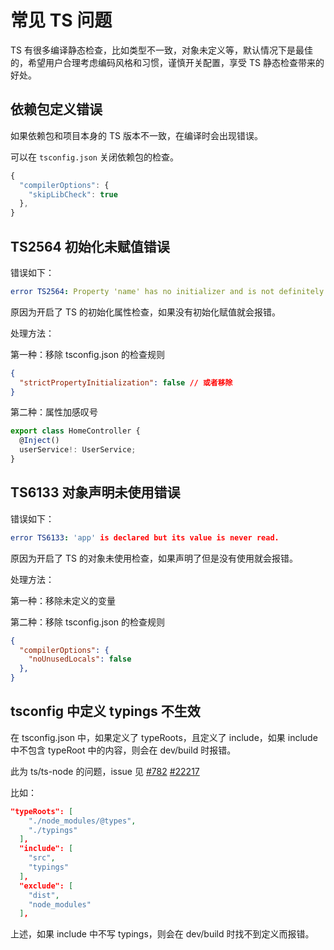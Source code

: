 # 常见 TS 问题


TS 有很多编译静态检查，比如类型不一致，对象未定义等，默认情况下是最佳的，希望用户合理考虑编码风格和习惯，谨慎开关配置，享受 TS 静态检查带来的好处。


## 依赖包定义错误


如果依赖包和项目本身的 TS 版本不一致，在编译时会出现错误。


可以在 `tsconfig.json` 关闭依赖包的检查。

```typescript
{
  "compilerOptions": {
    "skipLibCheck": true
  },
}
```


## TS2564 初始化未赋值错误


错误如下：

```yaml
error TS2564: Property 'name' has no initializer and is not definitely assigned in the constructor.
```
原因为开启了 TS 的初始化属性检查，如果没有初始化赋值就会报错。


处理方法：


第一种：移除 tsconfig.json 的检查规则

```json
{
  "strictPropertyInitialization": false // 或者移除
}
```

第二种：属性加感叹号

```typescript
export class HomeController {
  @Inject()
  userService!: UserService;
}
```


## TS6133 对象声明未使用错误


错误如下：
```yaml
error TS6133: 'app' is declared but its value is never read.
```
原因为开启了 TS 的对象未使用检查，如果声明了但是没有使用就会报错。


处理方法：


第一种：移除未定义的变量


第二种：移除 tsconfig.json 的检查规则
```json
{
  "compilerOptions": {
    "noUnusedLocals": false
  },
}
```


## tsconfig 中定义 typings 不生效


在 tsconfig.json 中，如果定义了 typeRoots，且定义了 include，如果 include 中不包含 typeRoot 中的内容，则会在 dev/build 时报错。


此为 ts/ts-node 的问题，issue 见 [#782](https://github.com/TypeStrong/ts-node/issues/782) [#22217](https://github.com/microsoft/TypeScript/issues/22217)


比如：
```json
"typeRoots": [
    "./node_modules/@types",
    "./typings"
  ],
  "include": [
    "src",
    "typings"
  ],
  "exclude": [
    "dist",
    "node_modules"
  ],
```
上述，如果 include 中不写 typings，则会在 dev/build 时找不到定义而报错。
